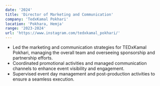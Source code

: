 ```yaml
---
date: '2024'
title: 'Director of Marketing and Communication'
company: 'TedxKamal Pokhari'
location: 'Pokhara, Hemja'
range: '2023-2024'
url: 'https://www.instagram.com/tedxkamal_pokhari/'
---
```


- Led the marketing and communication strategies for TEDxKamal Pokhari, managing the overall team and overseeing sponsorship and partnership efforts.
- Coordinated promotional activities and managed communication channels to enhance event visibility and engagement.
- Supervised event day management and post-production activities to ensure a seamless execution.
